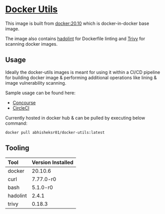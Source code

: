 # [Docker Utils](https://hub.docker.com/r/abhisheksr01/docker-utils)

This image is built from [docker:20.10](https://hub.docker.com/_/docker?tab=description&page=1&ordering=last_updated) which is docker-in-docker base image.

The image also contains [hadolint](https://github.com/hadolint/hadolint) for Dockerfile linting and [Trivy](https://github.com/aquasecurity/trivy) for scanning docker images.

## Usage

Ideally the docker-utils images is meant for using it within a CI/CD pipeline for building docker image  & performing additional operations like lining & image vulnerability scanning.

Sample usage can be found here:

-  [Concourse](https://github.com/abhisheksr01/spring-boot-microservice-best-practices/blob/ad3f66bac9b777c52a1f56659f413acfc47ece39/concourse-ci/pipeline.yml#L98)
- [CircleCI](https://github.com/abhisheksr01/spring-boot-microservice-best-practices/blob/ad3f66bac9b777c52a1f56659f413acfc47ece39/.circleci/config.yml#L157)

Currently hosted in docker hub & can be pulled by executing below command:

```
docker pull abhisheksr01/docker-utils:latest
```

## Tooling

| Tool          | Version Installed       |
|:--------------|:------------------------|
| docker        | 20.10.6                 |
| curl          | 7.77.0-r0               |
| bash          | 5.1.0-r0                |
| hadolint      | 2.4.1                   |
| trivy         | 0.18.3                  |